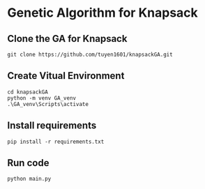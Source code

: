 # Genetic Algorithm for Knapsack

## Clone the GA for Knapsack
```Shell
git clone https://github.com/tuyen1601/knapsackGA.git
```

## Create Vitual Environment

```Shell
cd knapsackGA
python -m venv GA_venv
.\GA_venv\Scripts\activate
```

## Install requirements
```Shell
pip install -r requirements.txt
```

## Run code
```Shell
python main.py
```
